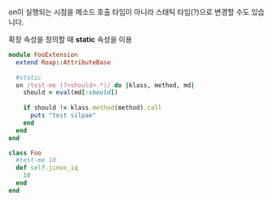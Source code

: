 on이 실행되는 시점을 메소드 호출 타임이 아니라 스태틱 타임(?)으로 변경할 수도 있습니다.<br>

확장 속성을 정의할 때 __static__ 속성을 이용

```rb
module FooExtension
  extend Roap::AttributeBase
  
  #static
  on /test-me (?<should>.*)/ do |klass, method, md|
    should = eval(md[:should])
    
    if should != klass.method(method).call
      puts "test silpae"
    end
  end
end
```
```rb
class Foo
  #test-me 10
  def self.jinoo_iq
    10
  end
end
```
